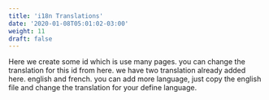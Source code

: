 ```yaml
---
title: 'i18n Translations'
date: '2020-01-08T05:01:02-03:00'
weight: 11
draft: false
---
```

Here we create some id which is use many pages. you can change the translation for this id from here. we have two translation already added here. english and french. you can add more language, just copy the english file and change the translation for your define language.